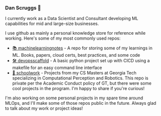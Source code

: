 ### Dan Scruggs 👋

I currently work as a Data Scientist and Consultant developing ML capabilities for mid and large-size businesses.

I use github as mainly a personal knowledge store for reference while working. Here's some of my most commonly used repos:
-  [📚 machinelearningnotes](https://github.com/dscruggs/machinelearningnotes) - A repo for storing some of my learnings in ML. Books, papers, cloud certs, best practices, and some code
-  [🛠️ devopsscaffold](https://github.com/dscruggs/devopsscaffold) - A basic python project set up with CICD using a makefile for an easy command line interface
-  [🏫 schoolwork](https://github.com/dscruggs/omscs) - Projects from my CS Masters at Georgia Tech specializing in Computational Perception and Robotics. This repo is private per the Academic Conduct policy of GT, but there were some cool projects in the program. I'm happy to share if you're curious!

I'm also working on some personal projects in my spare time around MLOps, and I'll make some of those repos public in the future. Always glad to talk about my work or project ideas!



